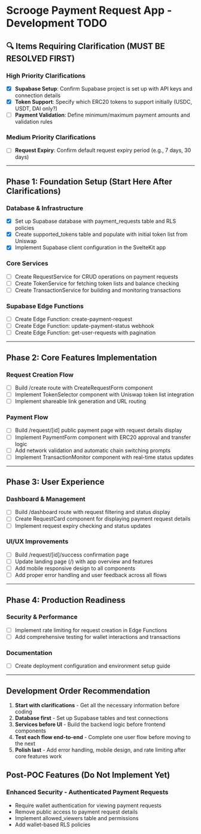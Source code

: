 # Scrooge Payment Request App - Development TODO

## 🔍 Items Requiring Clarification (MUST BE RESOLVED FIRST)

### High Priority Clarifications
- [x] **Supabase Setup**: Confirm Supabase project is set up with API keys and connection details
- [x] **Token Support**: Specify which ERC20 tokens to support initially (USDC, USDT, DAI only?)
- [ ] **Payment Validation**: Define minimum/maximum payment amounts and validation rules

### Medium Priority Clarifications
- [ ] **Request Expiry**: Confirm default request expiry period (e.g., 7 days, 30 days)

---

## Phase 1: Foundation Setup (Start Here After Clarifications)

### Database & Infrastructure
- [x] Set up Supabase database with payment_requests table and RLS policies
- [x] Create supported_tokens table and populate with initial token list from Uniswap
- [x] Implement Supabase client configuration in the SvelteKit app

### Core Services
- [ ] Create RequestService for CRUD operations on payment requests
- [ ] Create TokenService for fetching token lists and balance checking
- [ ] Create TransactionService for building and monitoring transactions

### Supabase Edge Functions
- [ ] Create Edge Function: create-payment-request
- [ ] Create Edge Function: update-payment-status webhook
- [ ] Create Edge Function: get-user-requests with pagination

---

## Phase 2: Core Features Implementation

### Request Creation Flow
- [ ] Build /create route with CreateRequestForm component
- [ ] Implement TokenSelector component with Uniswap token list integration
- [ ] Implement shareable link generation and URL routing

### Payment Flow
- [ ] Build /request/[id] public payment page with request details display
- [ ] Implement PaymentForm component with ERC20 approval and transfer logic
- [ ] Add network validation and automatic chain switching prompts
- [ ] Implement TransactionMonitor component with real-time status updates

---

## Phase 3: User Experience

### Dashboard & Management
- [ ] Build /dashboard route with request filtering and status display
- [ ] Create RequestCard component for displaying payment request details
- [ ] Implement request expiry checking and status updates

### UI/UX Improvements
- [ ] Build /request/[id]/success confirmation page
- [ ] Update landing page (/) with app overview and features
- [ ] Add mobile responsive design to all components
- [ ] Add proper error handling and user feedback across all flows

---

## Phase 4: Production Readiness

### Security & Performance
- [ ] Implement rate limiting for request creation in Edge Functions
- [ ] Add comprehensive testing for wallet interactions and transactions

### Documentation
- [ ] Create deployment configuration and environment setup guide

---

## Development Order Recommendation

1. **Start with clarifications** - Get all the necessary information before coding
2. **Database first** - Set up Supabase tables and test connections
3. **Services before UI** - Build the backend logic before frontend components
4. **Test each flow end-to-end** - Complete one user flow before moving to the next
5. **Polish last** - Add error handling, mobile design, and rate limiting after core features work

## Post-POC Features (Do Not Implement Yet)

### Enhanced Security - Authenticated Payment Requests
- Require wallet authentication for viewing payment requests
- Remove public access to payment request details
- Implement allowed_viewers table and permissions
- Add wallet-based RLS policies